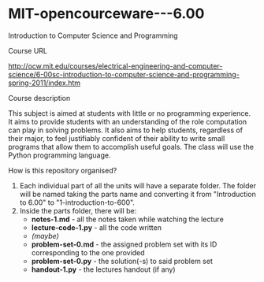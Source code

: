 MIT-opencourceware---6.00
=========================

Introduction to Computer Science and Programming

Course URL

http://ocw.mit.edu/courses/electrical-engineering-and-computer-science/6-00sc-introduction-to-computer-science-and-programming-spring-2011/index.htm

Course description

This subject is aimed at students with little or no programming experience. It aims to provide students with an understanding of the role computation can play in solving problems. It also aims to help students, regardless of their major, to feel justifiably confident of their ability to write small programs that allow them to accomplish useful goals. The class will use the Python programming language.

How is this repository organised?

1. Each individual part of all the units will have a separate folder. The folder will be named taking the parts name and converting it from "Introduction to 6.00" to "1-introduction-to-600".
2. Inside the parts folder, there will be:
    - **notes-1.md** - all the notes taken while watching the lecture
    - **lecture-code-1.py** - all the code written
    - *(maybe)*
    - **problem-set-0.md** - the assigned problem set with its ID corresponding to the one provided
    - **problem-set-0.py** - the solution(-s) to said problem set
    - **handout-1.py** - the lectures handout (if any)
